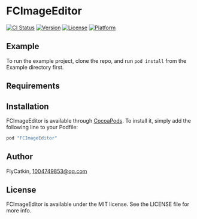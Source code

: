 # FCImageEditor

[![CI Status](http://img.shields.io/travis/FlyCatkin/FCImageEditor.svg?style=flat)](https://travis-ci.org/FlyCatkin/FCImageEditor)
[![Version](https://img.shields.io/cocoapods/v/FCImageEditor.svg?style=flat)](http://cocoapods.org/pods/FCImageEditor)
[![License](https://img.shields.io/cocoapods/l/FCImageEditor.svg?style=flat)](http://cocoapods.org/pods/FCImageEditor)
[![Platform](https://img.shields.io/cocoapods/p/FCImageEditor.svg?style=flat)](http://cocoapods.org/pods/FCImageEditor)

## Example

To run the example project, clone the repo, and run `pod install` from the Example directory first.

## Requirements

## Installation

FCImageEditor is available through [CocoaPods](http://cocoapods.org). To install
it, simply add the following line to your Podfile:

```ruby
pod "FCImageEditor"
```

## Author

FlyCatkin, 1004749853@qq.com

## License

FCImageEditor is available under the MIT license. See the LICENSE file for more info.
